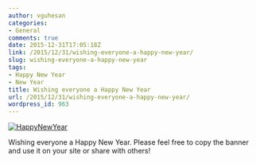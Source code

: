 ```yaml
---
author: vguhesan
categories:
- General
comments: true
date: 2015-12-31T17:05:18Z
link: /2015/12/31/wishing-everyone-a-happy-new-year/
slug: wishing-everyone-a-happy-new-year
tags:
- Happy New Year
- New Year
title: Wishing everyone a Happy New Year
url: /2015/12/31/wishing-everyone-a-happy-new-year/
wordpress_id: 963
---
```


[![HappyNewYear](/img/2015/12/happynewyear.png)](/img/2015/12/happynewyear.png)

Wishing everyone a Happy New Year. Please feel free to copy the banner and use it on your site or share with others!
